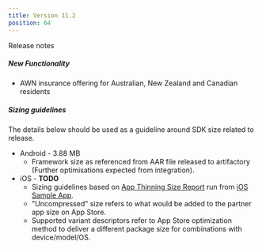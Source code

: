 ```yaml
---
title: Version 11.2
position: 64
---
```

Release notes

##### New Functionality
* AWN insurance offering for Australian, New Zealand and Canadian residents

##### Sizing guidelines
The details below should be used as a guideline around SDK size related to release.
* Android - 3.88 MB
    * Framework size as referenced from AAR file released to artifactory (Further optimisations expected from integration).
* iOS - **TODO**
    * Sizing guidelines based on <a href="https://github.com/cartrawler/cartrawler.github.io/blob/master/ios-report.txt" target="_blank">App Thinning Size Report</a> run from <a href="https://github.com/cartrawler/cartrawler-ios-integration" target="_blank">iOS Sample App</a>.
    * "Uncompressed" size refers to what would be added to the partner app size on App Store.
    * Supported variant descriptors refer to App Store optimization method to deliver a different package size for combinations with device/model/OS.
